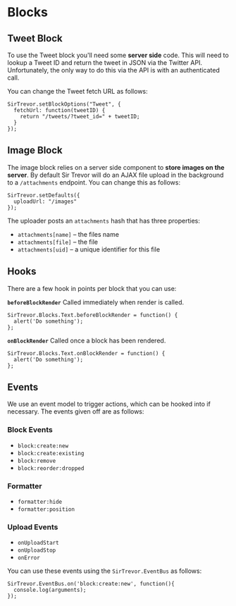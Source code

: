 <a name="3"></a>
# Blocks

<a name="3-1"></a>
## Tweet Block

To use the Tweet block you'll need some **server side** code. This will need to lookup a Tweet ID and return the tweet in JSON via the Twitter API. Unfortunately, the only way to do this via the API is with an authenticated call.

You can change the Tweet fetch URL as follows:

    SirTrevor.setBlockOptions("Tweet", {
      fetchUrl: function(tweetID) {
        return "/tweets/?tweet_id=" + tweetID;
      }
    });

<a name="3-2"></a>
## Image Block

The image block relies on a server side component to **store images on the server**. By default Sir Trevor will do an AJAX file upload in the background to a `/attachments` endpoint. You can change this as follows:

    SirTrevor.setDefaults({
      uploadUrl: "/images"
    });

The uploader posts an `attachments` hash that has three properties:

  * `attachments[name]` – the files name
  * `attachments[file]` – the file
  * `attachments[uid]` – a unique identifier for this file

<a name="3-3"></a>
## Hooks

There are a few hook in points per block that you can use:

**`beforeBlockRender`**
Called immediately when render is called.

    SirTrevor.Blocks.Text.beforeBlockRender = function() {
      alert('Do something');
    };

**`onBlockRender`**
Called once a block has been rendered.

    SirTrevor.Blocks.Text.onBlockRender = function() {
      alert('Do something');
    };

<a name="3-4"></a>
## Events

We use an event model to trigger actions, which can be hooked into if necessary. The events given off are as follows:

<a name="3-4-1"></a>
### Block Events

* `block:create:new`
* `block:create:existing`
* `block:remove`
* `block:reorder:dropped`

<a name="3-4-2"></a>
### Formatter

* `formatter:hide`
* `formatter:position`

<a name="3-4-3"></a>
### Upload Events

* `onUploadStart`
* `onUploadStop`
* `onError`

You can use these events using the `SirTrevor.EventBus` as follows:

    SirTrevor.EventBus.on('block:create:new', function(){
      console.log(arguments);
    });
